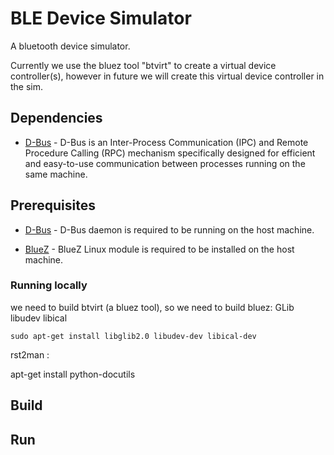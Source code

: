 # BLE Device Simulator
A bluetooth device simulator.

Currently we use the bluez tool "btvirt" to create a virtual device controller(s), however in future we will create this virtual device controller in the sim.

## Dependencies
- [D-Bus](https://www.freedesktop.org/wiki/Software/dbus/) -
D-Bus is an Inter-Process Communication (IPC) and
Remote Procedure Calling (RPC) mechanism
specifically designed for efficient and easy-to-use
communication between processes running on the same
machine.

## Prerequisites
- [D-Bus](https://www.freedesktop.org/wiki/Software/dbus/) -
D-Bus daemon is required to be running on the host machine.
 
- [BlueZ](http://www.bluez.org/) -
BlueZ Linux module is required to be installed on the host
machine.

### Running locally

  we need to build btvirt (a bluez tool), so we need to build bluez:
  GLib libudev libical
  
  `sudo apt-get install libglib2.0 libudev-dev libical-dev `

  rst2man :
  
  apt-get install python-docutils


## Build

## Run